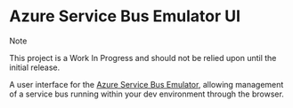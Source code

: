 # Azure Service Bus Emulator UI

> [!NOTE]
> This project is a Work In Progress and should not be relied upon until the initial release.

A user interface for the [Azure Service Bus Emulator](https://learn.microsoft.com/en-us/azure/service-bus-messaging/overview-emulator), allowing management of a service bus running within your dev environment through the browser.
